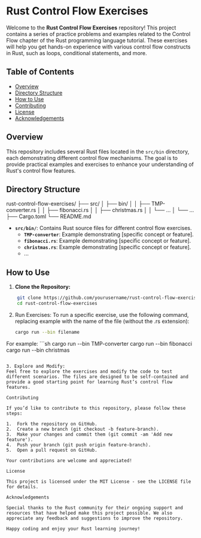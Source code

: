 # Rust Control Flow Exercises

Welcome to the **Rust Control Flow Exercises** repository! This project contains a series of practice problems and examples related to the Control Flow chapter of the Rust programming language tutorial. These exercises will help you get hands-on experience with various control flow constructs in Rust, such as loops, conditional statements, and more.

## Table of Contents

- [Overview](#overview)
- [Directory Structure](#directory-structure)
- [How to Use](#how-to-use)
- [Contributing](#contributing)
- [License](#license)
- [Acknowledgements](#acknowledgements)

## Overview

This repository includes several Rust files located in the `src/bin` directory, each demonstrating different control flow mechanisms. The goal is to provide practical examples and exercises to enhance your understanding of Rust's control flow features.

## Directory Structure

rust-control-flow-exercises/
├── src/
│   ├── bin/
│   │   ├── TMP-converter.rs
│   │   ├── fibonacci.rs
│   │   ├── christmas.rs
│   │   └── …
│   └── …
├── Cargo.toml
└── README.md

- **`src/bin/`**: Contains Rust source files for different control flow exercises.
  - **`TMP-converter`**: Example demonstrating [specific concept or feature].
  - **`fibonacci.rs`**: Example demonstrating [specific concept or feature].
  - **`christmas.rs`**: Example demonstrating [specific concept or feature].
  - ...

## How to Use

1. **Clone the Repository:**

```sh
    git clone https://github.com/yourusername/rust-control-flow-exercises.git
    cd rust-control-flow-exercises
```
2. Run Exercises:
To run a specific exercise, use the following command, replacing example with the name of the file (without the .rs extension):
    ```sh
    cargo run --bin filename
For example:
    ```sh
    cargo run --bin TMP-converter
    cargo run --bin fibonacci
    cargo run --bin christmas
```

3. Explore and Modify:
Feel free to explore the exercises and modify the code to test different scenarios. The files are designed to be self-contained and provide a good starting point for learning Rust’s control flow features.

Contributing

If you’d like to contribute to this repository, please follow these steps:

1.	Fork the repository on GitHub.
2.	Create a new branch (git checkout -b feature-branch).
3.	Make your changes and commit them (git commit -am 'Add new feature').
4.	Push your branch (git push origin feature-branch).
5.	Open a pull request on GitHub.

Your contributions are welcome and appreciated!

License

This project is licensed under the MIT License - see the LICENSE file for details.

Acknowledgements

Special thanks to the Rust community for their ongoing support and resources that have helped make this project possible. We also appreciate any feedback and suggestions to improve the repository.

Happy coding and enjoy your Rust learning journey!
